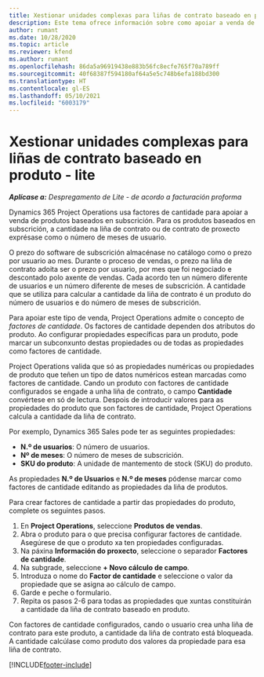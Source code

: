 ```yaml
---
title: Xestionar unidades complexas para liñas de contrato baseado en produto - lite
description: Este tema ofrece información sobre como apoiar a venda de produtos baseados en subscrición.
author: rumant
ms.date: 10/28/2020
ms.topic: article
ms.reviewer: kfend
ms.author: rumant
ms.openlocfilehash: 86da5a96919438e883b56fc8ecfe765f70a789ff
ms.sourcegitcommit: 40f68387f594180af64a5e5c748b6efa188bd300
ms.translationtype: HT
ms.contentlocale: gl-ES
ms.lasthandoff: 05/10/2021
ms.locfileid: "6003179"
---
```

# <a name="manage-complex-units-for-product-based-contract-lines---lite"></a>Xestionar unidades complexas para liñas de contrato baseado en produto - lite

_**Aplícase a:** Despregamento de Lite - de acordo a facturación proforma_

Dynamics 365 Project Operations usa factores de cantidade para apoiar a venda de produtos baseados en subscrición. Para os produtos baseados en subscrición, a cantidade na liña de contrato ou de contrato de proxecto exprésase como o número de meses de usuario.

O prezo do software de subscrición almacénase no catálogo como o prezo por usuario ao mes. Durante o proceso de vendas, o prezo na liña de contrato adoita ser o prezo por usuario, por mes que foi negociado e descontado polo axente de vendas. Cada acordo ten un número diferente de usuarios e un número diferente de meses de subscrición. A cantidade que se utiliza para calcular a cantidade da liña de contrato é un produto do número de usuarios e do número de meses de subscrición.

Para apoiar este tipo de venda, Project Operations admite o concepto de *factores de cantidade*. Os factores de cantidade dependen dos atributos do produto. Ao configurar propiedades específicas para un produto, pode marcar un subconxunto destas propiedades ou de todas as propiedades como factores de cantidade.

Project Operations valida que só as propiedades numéricas ou propiedades de produto que teñen un tipo de datos numéricos estean marcadas como factores de cantidade. Cando un produto con factores de cantidade configurados se engade a unha liña de contrato, o campo **Cantidade** convértese en só de lectura. Despois de introducir valores para as propiedades do produto que son factores de cantidade, Project Operations calcula a cantidade da liña de contrato.

Por exemplo, Dynamics 365 Sales pode ter as seguintes propiedades:

- **N.º de usuarios**: O número de usuarios.
- **Nº de meses**: O número de meses de subscrición.
- **SKU do produto**: A unidade de mantemento de stock (SKU) do produto.

As propiedades **N.º de Usuarios** e **N.º de meses** pódense marcar como factores de cantidade editando as propiedades da liña de produtos.

Para crear factores de cantidade a partir das propiedades do produto, complete os seguintes pasos.

1. En **Project Operations**, seleccione **Produtos de vendas**.
2. Abra o produto para o que precisa configurar factores de cantidade. Asegúrese de que o produto xa ten propiedades configuradas.
3. Na páxina **Información do proxecto**, seleccione o separador **Factores de cantidade**.
4. Na subgrade, seleccione **+ Novo cálculo de campo**.
5. Introduza o nome do **Factor de cantidade** e seleccione o valor da propiedade que se asigna ao cálculo de campo.
6. Garde e peche o formulario.
7. Repita os pasos 2-6 para todas as propiedades que xuntas constituirán a cantidade da liña de contrato baseado en produto.

Con factores de cantidade configurados, cando o usuario crea unha liña de contrato para este produto, a cantidade da liña de contrato está bloqueada. A cantidade calcúlase como produto dos valores da propiedade para esa liña de contrato.


[!INCLUDE[footer-include](../../includes/footer-banner.md)]